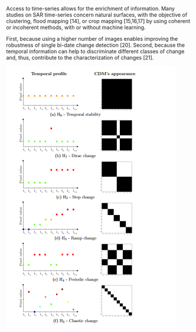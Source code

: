 Access to time-series allows for the enrichment of information. Many studies on SAR time-series concern natural surfaces, with the objective of clustering, flood mapping [14], or crop mapping [15,16,17] by using coherent or incoherent methods, with or without machine learning.

First, because using a higher number of images enables improving the robustness of single bi-date change detection [20]. Second, because the temporal information can help to discriminate different classes of change and, thus, contribute to the characterization of changes [21].


![](images/2023-01-04-14-41-22.png)